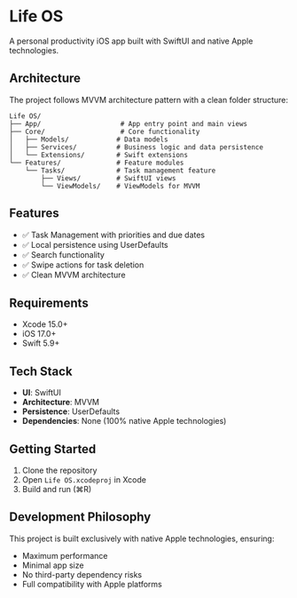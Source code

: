 # Life OS

A personal productivity iOS app built with SwiftUI and native Apple technologies.

## Architecture

The project follows MVVM architecture pattern with a clean folder structure:

```
Life OS/
├── App/                    # App entry point and main views
├── Core/                   # Core functionality
│   ├── Models/            # Data models
│   ├── Services/          # Business logic and data persistence
│   └── Extensions/        # Swift extensions
└── Features/              # Feature modules
    └── Tasks/             # Task management feature
        ├── Views/         # SwiftUI views
        └── ViewModels/    # ViewModels for MVVM
```

## Features

- ✅ Task Management with priorities and due dates
- ✅ Local persistence using UserDefaults
- ✅ Search functionality
- ✅ Swipe actions for task deletion
- ✅ Clean MVVM architecture

## Requirements

- Xcode 15.0+
- iOS 17.0+
- Swift 5.9+

## Tech Stack

- **UI**: SwiftUI
- **Architecture**: MVVM
- **Persistence**: UserDefaults
- **Dependencies**: None (100% native Apple technologies)

## Getting Started

1. Clone the repository
2. Open `Life OS.xcodeproj` in Xcode
3. Build and run (⌘R)

## Development Philosophy

This project is built exclusively with native Apple technologies, ensuring:
- Maximum performance
- Minimal app size
- No third-party dependency risks
- Full compatibility with Apple platforms